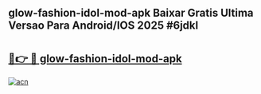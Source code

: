 ## glow-fashion-idol-mod-apk Baixar Gratis Ultima Versao Para Android/IOS 2025 #6jdkl

# <h2><a href="https://ainizakaria.my?title=glow-fashion-idol-mod-apk&ref=20M">🔗👉 🔴 glow-fashion-idol-mod-apk</a></h2>

[![acn](https://github.com/user-attachments/assets/0f9c940e-d8b0-45ae-aac7-cd30a18b3e1c)](https://ainizakaria.my?title=glow-fashion-idol-mod-apk&ref=20M)

